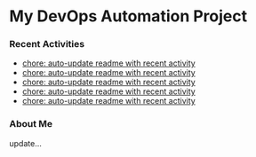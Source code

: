 # My DevOps Automation Project

### Recent Activities
<!-- activity:START -->
- [chore: auto-update readme with recent activity](https://github.com/kaigiii/mybowling-app/commit/dc42ec304ab147d4a08902038e5f5dda55f0fd29)
- [chore: auto-update readme with recent activity](https://github.com/kaigiii/mybowling-app/commit/ca436da5ab32f235d0e84e69f23df7ba988c5edf)
- [chore: auto-update readme with recent activity](https://github.com/kaigiii/mybowling-app/commit/1ac278e196447b51800844eeffbb2e6b09060ab1)
- [chore: auto-update readme with recent activity](https://github.com/kaigiii/mybowling-app/commit/f6f021393c7ad71e16b4323d6dd4ba4a72097dc0)
- [chore: auto-update readme with recent activity](https://github.com/kaigiii/mybowling-app/commit/a2f07a91fba3926ee96f42829f46562fafdc114f)
<!-- activity:END -->

### About Me
<!-- MYLINKS:START -->
<!-- MYLINKS:END -->

update...

